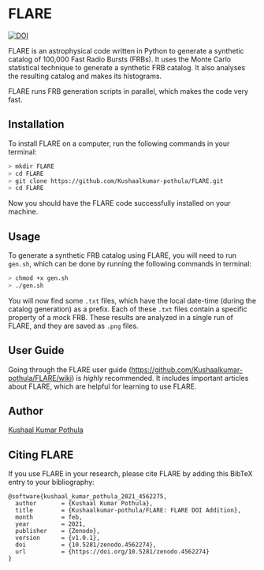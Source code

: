 # FLARE
[![DOI](https://zenodo.org/badge/340846727.svg)](https://doi.org/10.5281/zenodo.4562274)

FLARE is an astrophysical code written in Python to generate a synthetic catalog of 100,000 Fast Radio Bursts (FRBs). It uses the Monte Carlo statistical technique to generate a synthetic FRB catalog. It also analyses the resulting catalog and makes its histograms.

FLARE runs FRB generation scripts in parallel, which makes the code very fast.
## Installation 
To install FLARE on a computer, run the following commands in your terminal:
```bash
> mkdir FLARE
> cd FLARE
> git clone https://github.com/Kushaalkumar-pothula/FLARE.git
> cd FLARE
```
Now you should have the FLARE code successfully installed on your machine.

## Usage
To generate a synthetic FRB catalog using FLARE, you will need to run ```gen.sh```, which can be done by running the following commands in terminal:
```bash
> chmod +x gen.sh
> ./gen.sh
```
You will now find some ```.txt``` files, which have the local date-time (during the catalog generation) as a prefix. Each of these ```.txt``` files contain a specific property of a mock FRB.
These results are analyzed in a single run of FLARE, and they are saved as ```.png``` files.

## User Guide
Going through the FLARE user guide (https://github.com/Kushaalkumar-pothula/FLARE/wiki) is *highly* recommended. It includes important articles about FLARE, which are helpful for learning to use FLARE.

## Author
[Kushaal Kumar Pothula](https://sites.google.com/view/kushaal-kumar-pothula/)

## Citing FLARE
If you use FLARE in your research, please cite FLARE by adding this BibTeX entry to your bibliography:
```
@software{kushaal_kumar_pothula_2021_4562275,
  author       = {Kushaal Kumar Pothula},
  title        = {Kushaalkumar-pothula/FLARE: FLARE DOI Addition},
  month        = feb,
  year         = 2021,
  publisher    = {Zenodo},
  version      = {v1.0.1},
  doi          = {10.5281/zenodo.4562274},
  url          = {https://doi.org/10.5281/zenodo.4562274}
}
```
